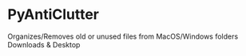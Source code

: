 # PyAntiClutter
Organizes/Removes old or unused files from MacOS/Windows folders Downloads &amp; Desktop
